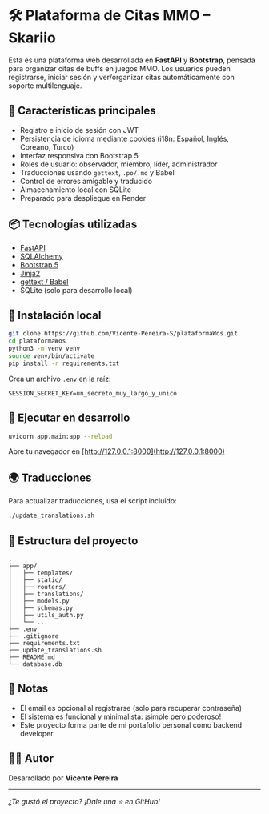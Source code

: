 # 🛠️ Plataforma de Citas MMO – Skariio

Esta es una plataforma web desarrollada en **FastAPI** y **Bootstrap**, pensada para organizar citas de buffs en juegos MMO. Los usuarios pueden registrarse, iniciar sesión y ver/organizar citas automáticamente con soporte multilenguaje.

## 🚀 Características principales

- Registro e inicio de sesión con JWT
- Persistencia de idioma mediante cookies (i18n: Español, Inglés, Coreano, Turco)
- Interfaz responsiva con Bootstrap 5
- Roles de usuario: observador, miembro, líder, administrador
- Traducciones usando `gettext`, `.po/.mo` y Babel
- Control de errores amigable y traducido
- Almacenamiento local con SQLite
- Preparado para despliegue en Render

## 📦 Tecnologías utilizadas

- [FastAPI](https://fastapi.tiangolo.com/)
- [SQLAlchemy](https://www.sqlalchemy.org/)
- [Bootstrap 5](https://getbootstrap.com/)
- [Jinja2](https://jinja.palletsprojects.com/)
- [gettext / Babel](https://babel.pocoo.org/)
- SQLite (solo para desarrollo local)

## 🔧 Instalación local

```bash
git clone https://github.com/Vicente-Pereira-S/plataformaWos.git
cd plataformaWos
python3 -m venv venv
source venv/bin/activate
pip install -r requirements.txt
```

Crea un archivo `.env` en la raíz:

```
SESSION_SECRET_KEY=un_secreto_muy_largo_y_unico
```

## 🧪 Ejecutar en desarrollo

```bash
uvicorn app.main:app --reload
```

Abre tu navegador en [http://127.0.0.1:8000](http://127.0.0.1:8000)

## 🌍 Traducciones

Para actualizar traducciones, usa el script incluido:

```bash
./update_translations.sh
```

## 📁 Estructura del proyecto

```
.
├── app/
│   ├── templates/
│   ├── static/
│   ├── routers/
│   ├── translations/
│   ├── models.py
│   ├── schemas.py
│   ├── utils_auth.py
│   └── ...
├── .env
├── .gitignore
├── requirements.txt
├── update_translations.sh
├── README.md
└── database.db
```

## 📌 Notas

- El email es opcional al registrarse (solo para recuperar contraseña)
- El sistema es funcional y minimalista: ¡simple pero poderoso!
- Este proyecto forma parte de mi portafolio personal como backend developer

## 🧑‍💻 Autor

Desarrollado por **Vicente Pereira**

---

*¿Te gustó el proyecto? ¡Dale una ⭐ en GitHub!*